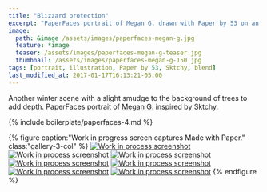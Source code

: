 ```yaml
---
title: "Blizzard protection"
excerpt: "PaperFaces portrait of Megan G. drawn with Paper by 53 on an iPad."
image: 
  path: &image /assets/images/paperfaces-megan-g.jpg 
  feature: *image
  teaser: /assets/images/paperfaces-megan-g-teaser.jpg
  thumbnail: /assets/images/paperfaces-megan-g-150.jpg
tags: [portrait, illustration, Paper by 53, Sktchy, blend]
last_modified_at: 2017-01-17T16:13:21-05:00
---
```


Another winter scene with a slight smudge to the background of trees to add depth. PaperFaces portrait of [Megan G.](http://sktchy.com/ZRLqgC) inspired by Sktchy.

{% include boilerplate/paperfaces-4.md %}

{% figure caption:"Work in progress screen captures Made with Paper." class:"gallery-3-col" %}
[![Work in process screenshot](/assets/images/paperfaces-megan-g-process-1-600.jpg)](/assets/images/paperfaces-megan-g-process-1-lg.jpg)
[![Work in process screenshot](/assets/images/paperfaces-megan-g-process-2-600.jpg)](/assets/images/paperfaces-megan-g-process-2-lg.jpg)
[![Work in process screenshot](/assets/images/paperfaces-megan-g-process-3-600.jpg)](/assets/images/paperfaces-megan-g-process-3-lg.jpg)
[![Work in process screenshot](/assets/images/paperfaces-megan-g-process-4-600.jpg)](/assets/images/paperfaces-megan-g-process-4-lg.jpg)
[![Work in process screenshot](/assets/images/paperfaces-megan-g-process-5-600.jpg)](/assets/images/paperfaces-megan-g-process-5-lg.jpg)
[![Work in process screenshot](/assets/images/paperfaces-megan-g-process-6-600.jpg)](/assets/images/paperfaces-megan-g-process-6-lg.jpg)
[![Work in process screenshot](/assets/images/paperfaces-megan-g-process-7-600.jpg)](/assets/images/paperfaces-megan-g-process-7-lg.jpg)
{% endfigure %}
